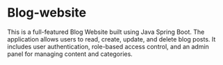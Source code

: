 # Blog-website
This is a full-featured Blog Website built using Java Spring Boot. The application allows users to read, create, update, and delete blog posts. It includes user authentication, role-based access control, and an admin panel for managing content and categories.

